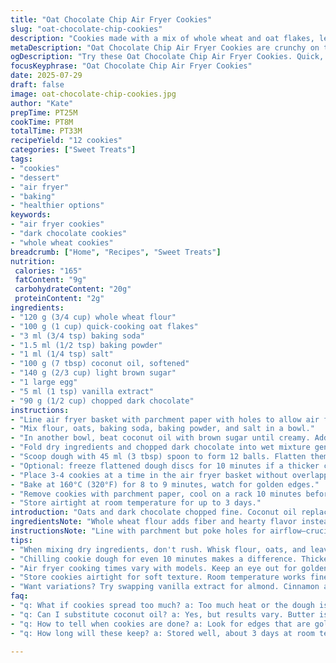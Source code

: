 ```yaml
---
title: "Oat Chocolate Chip Air Fryer Cookies"
slug: "oat-chocolate-chip-cookies"
description: "Cookies made with a mix of whole wheat and oat flakes, leavened with baking powder and soda, baked in an air fryer. Butter swapped for coconut oil, and vanilla extract added. Chopped dark chocolate replaces chips. They bake in slightly less time, with a short chill step optional. Yield is one dozen medium-sized cookies with a crunchy edge and chewy center."
metaDescription: "Oat Chocolate Chip Air Fryer Cookies are crunchy on the edges with a chewy center. A healthy twist using whole wheat and coconut oil."
ogDescription: "Try these Oat Chocolate Chip Air Fryer Cookies. Quick, easy, and healthier with oats and dark chocolate. Perfect for snacking or dessert."
focusKeyphrase: "Oat Chocolate Chip Air Fryer Cookies"
date: 2025-07-29
draft: false
image: oat-chocolate-chip-cookies.jpg
author: "Kate"
prepTime: PT25M
cookTime: PT8M
totalTime: PT33M
recipeYield: "12 cookies"
categories: ["Sweet Treats"]
tags:
- "cookies"
- "dessert"
- "air fryer"
- "baking"
- "healthier options"
keywords:
- "air fryer cookies"
- "dark chocolate cookies"
- "whole wheat cookies"
breadcrumb: ["Home", "Recipes", "Sweet Treats"]
nutrition: 
 calories: "165"
 fatContent: "9g"
 carbohydrateContent: "20g"
 proteinContent: "2g"
ingredients:
- "120 g (3/4 cup) whole wheat flour"
- "100 g (1 cup) quick-cooking oat flakes"
- "3 ml (3/4 tsp) baking soda"
- "1.5 ml (1/2 tsp) baking powder"
- "1 ml (1/4 tsp) salt"
- "100 g (7 tbsp) coconut oil, softened"
- "140 g (2/3 cup) light brown sugar"
- "1 large egg"
- "5 ml (1 tsp) vanilla extract"
- "90 g (1/2 cup) chopped dark chocolate"
instructions:
- "Line air fryer basket with parchment paper with holes to allow air flow."
- "Mix flour, oats, baking soda, baking powder, and salt in a bowl."
- "In another bowl, beat coconut oil with brown sugar until creamy. Add egg and vanilla extract, beat until even."
- "Fold dry ingredients and chopped dark chocolate into wet mixture gently until combined."
- "Scoop dough with 45 ml (3 tbsp) spoon to form 12 balls. Flatten them to 7 cm (2.75 in) discs on a silicone mat or parchment-lined tray."
- "Optional: freeze flattened dough discs for 10 minutes if a thicker cookie is preferred."
- "Place 3-4 cookies at a time in the air fryer basket without overlapping."
- "Bake at 160°C (320°F) for 8 to 9 minutes, watch for golden edges."
- "Remove cookies with parchment paper, cool on a rack 10 minutes before eating."
- "Store airtight at room temperature for up to 3 days."
introduction: "Oats and dark chocolate chopped fine. Coconut oil replaces butter for a subtle tropical twist. Vanilla added for aroma. Whole wheat flour lends a bit of nuttiness and earthiness. Mix dry first, wet separately. Fold slow. Dough thick but pliable. Spoon, pat down. Chill if you want shape kept tight. Air fryer takes 3-4 at a time. Cut time short by a few minutes from usual. Golden edges, chewy inside. Slightly crispy on outside, tender in middle. Easy to store. Few ingredients, simple technique. Cloud of vanilla, quick oats, dark bite. Sweetness balanced by brown sugar and chocolate. Snack or dessert, quick fix or planned treat. No lactose, no nuts, easy switch-ups."
ingredientsNote: "Whole wheat flour adds fiber and hearty flavor instead of white flour. Quick oats soften faster but keep some texture. Coconut oil stands in for butter, lending richness without dairy. Vanilla extract gives depth missing in original. Dark chocolate chopped, not chips, for varied melt and bits. Sugar reduced slightly to keep overall sweetness balanced given dark chocolate's intensity. Baking soda bumped up a little to aid browning and rise with whole wheat flour. Salt modest, enough to balance flavors. Egg anchors the dough. Measurements rounded for ease but precise enough for good results. Can omit freezing by shaping thinner discs, but chilling helps shape and reduces spreading during cooking."
instructionsNote: "Line with parchment but poke holes for airflow—crucial in air fryers. Dry mix ensures even leavening. Cream coconut oil and sugar until creamy, beat in egg and vanilla for smooth base. Folding means no over-mixing; you want mix but not toughness. Dough stiff enough to scoop, flatten carefully. Chilling optional but helps hold shape in hot air. Air fryer batches small; overloading smushes cookies and uneven cook. Watch timing—check for color not just time. Remove with parchment so cookies stay intact. Cool fully or eat warm but handle gently. Store airtight for days but best day one for soft-bite contrast. Variations: swap vanilla for almond, add cinnamon, or nuts if no restrictions."
tips:
- "When mixing dry ingredients, don't rush. Whisk flour, oats, and leaveners well. It helps the cookies rise evenly. Pay attention to baking powder and soda amounts. Too much or too little affects chewiness. Get it right."
- "Chilling cookie dough for even 10 minutes makes a difference. Thicker cookies hold shape better during cooking. Don’t skip this step if you prefer a thicker texture. Flatten gently after scooping. Easy to do."
- "Air fryer cooking times vary with models. Keep an eye out for golden edges. Cooking a little less helps maintain chewiness. Start with 8 minutes, then check. Adjust by a minute or two as needed."
- "Store cookies airtight for soft texture. Room temperature works fine up to 3 days. Do not refrigerate unless necessary. Chilling changes the structure. Freezes well too; wrap tightly. Label with dates."
- "Want variations? Try swapping vanilla extract for almond. Cinnamon adds warmth. Different chocolates work too; white chocolate for sweetness. Add nuts if allergies are not a concern. Get creative without losing the base."
faq:
- "q: What if cookies spread too much? a: Too much heat or the dough is too soft. Ensure chilling. Thin discs sometimes help. Or try less sugar next time."
- "q: Can I substitute coconut oil? a: Yes, but results vary. Butter is an option. Will give a different texture. Try margarine for similar effects, though it's less healthy."
- "q: How to tell when cookies are done? a: Look for edges that are golden. Center should look slightly underbaked, softer. They firm as they cool."
- "q: How long will these keep? a: Stored well, about 3 days at room temp. They lose moisture faster. Freeze for longer storage about 2 months. Thaw overnight."

---
```

